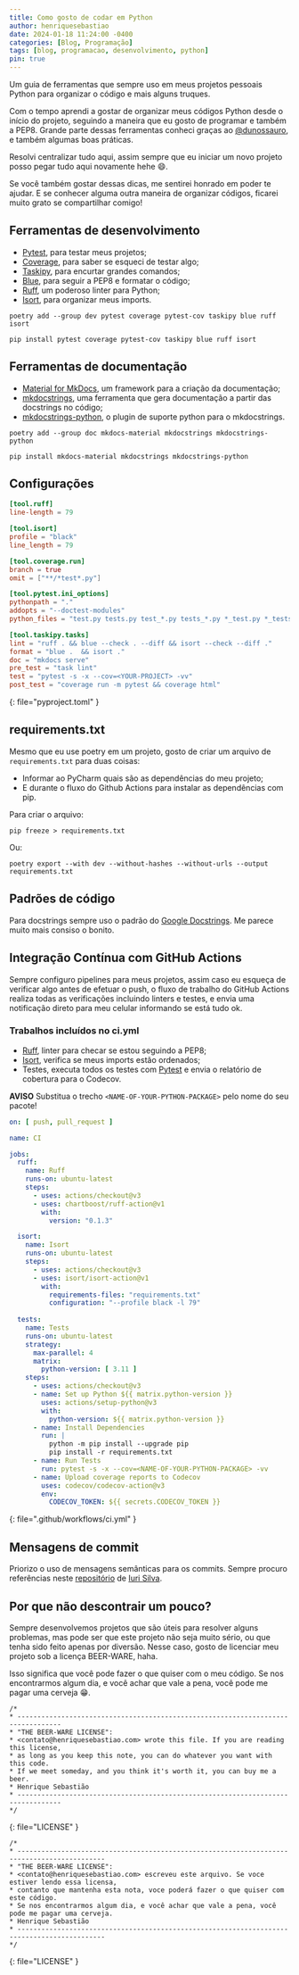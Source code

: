 ```yaml
---
title: Como gosto de codar em Python
author: henriquesebastiao
date: 2024-01-18 11:24:00 -0400
categories: [Blog, Programação]
tags: [blog, programacao, desenvolvimento, python]
pin: true
---
```


Um guia de ferramentas que sempre uso em meus projetos pessoais Python para organizar o código e mais alguns truques.

Com o tempo aprendi a gostar de organizar meus códigos Python desde o início do projeto, seguindo a maneira que eu gosto de programar e também a PEP8. Grande parte dessas ferramentas conheci graças ao [@dunossauro](https://dunossauro.com/), e também algumas boas práticas.

Resolvi centralizar tudo aqui, assim sempre que eu iniciar um novo projeto posso pegar tudo aqui novamente hehe 😄.

Se você também gostar dessas dicas, me sentirei honrado em poder te ajudar. E se conhecer alguma outra maneira de organizar códigos, ficarei muito grato se compartilhar comigo!

## Ferramentas de desenvolvimento

- [Pytest](https://docs.pytest.org/), para testar meus projetos;
- [Coverage](https://coverage.readthedocs.io/), para saber se esqueci de testar algo;
- [Taskipy](https://github.com/taskipy/taskipy), para encurtar grandes comandos;
- [Blue](https://blue.readthedocs.io/en/latest/index.html), para seguir a PEP8 e formatar o código;
- [Ruff](https://docs.astral.sh/ruff/), um poderoso linter para Python;
- [Isort](https://pycqa.github.io/isort/), para organizar meus imports.

```terminal
poetry add --group dev pytest coverage pytest-cov taskipy blue ruff isort
```
```terminal
pip install pytest coverage pytest-cov taskipy blue ruff isort
```

## Ferramentas de documentação

- [Material for MkDocs](https://github.com/squidfunk/mkdocs-material/), um framework para a criação da documentação;
- [mkdocstrings](https://mkdocstrings.github.io/), uma ferramenta que gera documentação a partir das docstrings no código;
- [mkdocstrings-python](https://mkdocstrings.github.io/python/), o plugin de suporte python para o mkdocstrings.

```terminal
poetry add --group doc mkdocs-material mkdocstrings mkdocstrings-python
```
```terminal
pip install mkdocs-material mkdocstrings mkdocstrings-python
```

## Configurações

```toml
[tool.ruff]
line-length = 79

[tool.isort]
profile = "black"
line_length = 79

[tool.coverage.run]
branch = true
omit = ["**/*test*.py"]

[tool.pytest.ini_options]
pythonpath = "."
addopts = "--doctest-modules"
python_files = "test.py tests.py test_*.py tests_*.py *_test.py *_tests.py"

[tool.taskipy.tasks]
lint = "ruff . && blue --check . --diff && isort --check --diff ."
format = "blue .  && isort ."
doc = "mkdocs serve"
pre_test = "task lint"
test = "pytest -s -x --cov=<YOUR-PROJECT> -vv"
post_test = "coverage run -m pytest && coverage html"
```
{: file="pyproject.toml" }

## requirements.txt

Mesmo que eu use poetry em um projeto, gosto de criar um arquivo de `requirements.txt` para duas coisas:

- Informar ao PyCharm quais são as dependências do meu projeto;
- E durante o fluxo do Github Actions para instalar as dependências com pip.

Para criar o arquivo:

```terminal
pip freeze > requirements.txt
```

Ou:

```terminal
poetry export --with dev --without-hashes --without-urls --output requirements.txt
```

## Padrões de código

Para docstrings sempre uso o padrão do [Google Docstrings](https://sphinxcontrib-napoleon.readthedocs.io/en/latest/example_google.html). Me parece muito mais consiso o bonito.

## Integração Contínua com GitHub Actions

Sempre configuro pipelines para meus projetos, assim caso eu esqueça de verificar algo antes de efetuar o push, o fluxo de trabalho do GitHub Actions realiza todas as verificações incluindo linters e testes, e envia uma notificação direto para meu celular informando se está tudo ok.

### Trabalhos incluídos no ci.yml

- [Ruff](https://docs.astral.sh/ruff/), linter para checar se estou seguindo a PEP8;
- [Isort](https://pycqa.github.io/isort/), verifica se meus imports estão ordenados;
- Testes, executa todos os testes com [Pytest](https://docs.pytest.org/) e envia o relatório de cobertura para o Codecov.

**AVISO**
Substitua o trecho `<NAME-OF-YOUR-PYTHON-PACKAGE>` pelo nome do seu pacote!

```yml
on: [ push, pull_request ]

name: CI

jobs:
  ruff:
    name: Ruff
    runs-on: ubuntu-latest
    steps:
      - uses: actions/checkout@v3
      - uses: chartboost/ruff-action@v1
        with:
          version: "0.1.3"

  isort:
    name: Isort
    runs-on: ubuntu-latest
    steps:
      - uses: actions/checkout@v3
      - uses: isort/isort-action@v1
        with:
          requirements-files: "requirements.txt"
          configuration: "--profile black -l 79"
  
  tests:
    name: Tests
    runs-on: ubuntu-latest
    strategy:
      max-parallel: 4
      matrix:
        python-version: [ 3.11 ]
    steps:
      - uses: actions/checkout@v3
      - name: Set up Python ${{ matrix.python-version }}
        uses: actions/setup-python@v3
        with:
          python-version: ${{ matrix.python-version }}
      - name: Install Dependencies
        run: |
          python -m pip install --upgrade pip
          pip install -r requirements.txt
      - name: Run Tests
        run: pytest -s -x --cov=<NAME-OF-YOUR-PYTHON-PACKAGE> -vv
      - name: Upload coverage reports to Codecov
        uses: codecov/codecov-action@v3
        env:
          CODECOV_TOKEN: ${{ secrets.CODECOV_TOKEN }}
```
{: file=".github/workflows/ci.yml" }

## Mensagens de commit

Priorizo o uso de mensagens semânticas para os commits. Sempre procuro referências neste [repositório](https://github.com/iuricode/padroes-de-commits) de [Iuri Silva](https://github.com/iuricode).

## Por que não descontrair um pouco?

Sempre desenvolvemos projetos que são úteis para resolver alguns problemas, mas pode ser que este projeto não seja muito sério, ou que tenha sido feito apenas por diversão. Nesse caso, gosto de licenciar meu projeto sob a licença BEER-WARE, haha.

Isso significa que você pode fazer o que quiser com o meu código. Se nos encontrarmos algum dia, e você achar que vale a pena, você pode me pagar uma cerveja 😁.

```
/*
* ---------------------------------------------------------------------------------
* "THE BEER-WARE LICENSE":
* <contato@henriquesebastiao.com> wrote this file. If you are reading this license,
* as long as you keep this note, you can do whatever you want with this code.
* If we meet someday, and you think it's worth it, you can buy me a beer.
* Henrique Sebastião
* ---------------------------------------------------------------------------------
*/
```
{: file="LICENSE" }

```
/*
* --------------------------------------------------------------------------------------------
* "THE BEER-WARE LICENSE":
* <contato@henriquesebastiao.com> escreveu este arquivo. Se voce estiver lendo essa licensa,
* contanto que mantenha esta nota, voce poderá fazer o que quiser com este código.
* Se nos encontrarmos algum dia, e você achar que vale a pena, você pode me pagar uma cerveja.
* Henrique Sebastião
* --------------------------------------------------------------------------------------------
*/
```
{: file="LICENSE" }